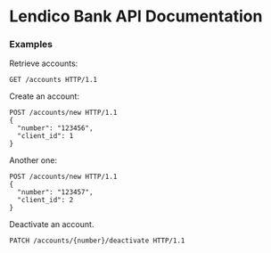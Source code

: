Lendico Bank API Documentation
============================================

### Examples

Retrieve accounts:
```http
GET /accounts HTTP/1.1
```

Create an account:
```http
POST /accounts/new HTTP/1.1
{
  "number": "123456",
  "client_id": 1
}
```

Another one:
```http
POST /accounts/new HTTP/1.1
{
  "number": "123457",
  "client_id": 2
}
```

Deactivate an account.
```http
PATCH /accounts/{number}/deactivate HTTP/1.1
```
